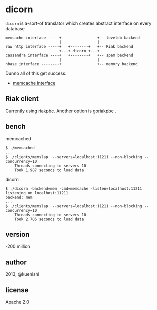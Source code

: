 # dicorn

`dicorn` is a-sort-of translator which creates abstract interface on every database


```
memcache interface -----+                +-- leveldb backend
                        |                |
raw http interface -----+   +--------+   +-- Riak backend
                        +---+ dicorn +---+
cassandra interface ----+   +--------+   +-- spam backend
                        |                |
hbase interface --------+                +-- memory backend

```

Dunno all of this get success.

- [memcache interface](https://github.com/memcached/memcached/blob/master/doc/protocol.txt)

## Riak client

Currently using [riakpbc](https://github.com/mrb/riakpbc). Another option is [goriakpbc](https://github.com/tpjg/goriakpbc) .

## bench

memcached

```
$ ./memcached
...
$ ./clients/memslap  --servers=localhost:11211 --non-blocking --concurrency=10
	Threads connecting to servers 10
	Took 1.987 seconds to load data
```

dicorn

```
$ ./dicorn -backend=mem -cmd=memcache -listen=localhost:11211
listening on localhost:11211
backend: mem
...
$ ./clients/memslap  --servers=localhost:11211 --non-blocking --concurrency=10
	Threads connecting to servers 10
	Took 2.705 seconds to load data
```


## version

-200 million

## author

2013, @kuenishi

## license

Apache 2.0
